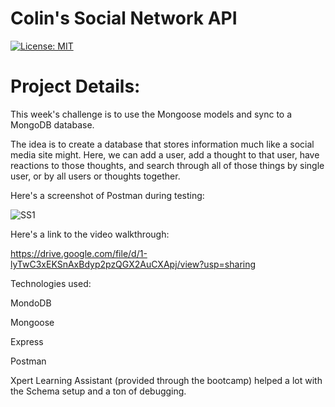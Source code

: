 # Colin's Social Network API

[![License: MIT](https://img.shields.io/badge/License-MIT-yellow.svg)](https://opensource.org/licenses/MIT)

# Project Details:

This week's challenge is to use the Mongoose models and sync to a MongoDB database.

The idea is to create a database that stores information much like a social media site might. 
Here, we can add a user, add a thought to that user, have reactions to those thoughts, and search through all of those things by single user, or by all users or thoughts together.

Here's a screenshot of Postman during testing:

![SS1](https://github.com/user-attachments/assets/b3c89dfc-ea21-4cae-850d-1800ad7226a6)

Here's a link to the video walkthrough:


https://drive.google.com/file/d/1-lyTwC3xEKSnAxBdyp2pzQGX2AuCXApj/view?usp=sharing

Technologies used:

MondoDB

Mongoose

Express

Postman

Xpert Learning Assistant (provided through the bootcamp) helped a lot with the Schema setup and a ton of debugging.
